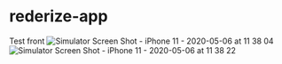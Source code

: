 # rederize-app
Test front
![Simulator Screen Shot - iPhone 11 - 2020-05-06 at 11 38 04](https://user-images.githubusercontent.com/26445991/81190400-2fe6bc00-8f8e-11ea-9449-f78f99f78992.png)
![Simulator Screen Shot - iPhone 11 - 2020-05-06 at 11 38 22](https://user-images.githubusercontent.com/26445991/81190410-31b07f80-8f8e-11ea-9c54-7aa7fb693bc7.png)
